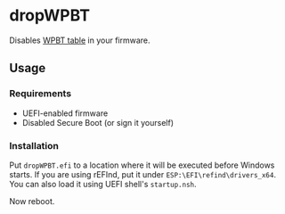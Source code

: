 # dropWPBT

Disables [WPBT table](https://download.microsoft.com/download/8/A/2/8A2FB72D-9B96-4E2D-A559-4A27CF905A80/windows-platform-binary-table.docx) in your firmware.

## Usage

### Requirements

* UEFI-enabled firmware
* Disabled Secure Boot (or sign it yourself)

### Installation

Put `dropWPBT.efi` to a location where it will be executed before Windows starts. If you are using rEFInd, put it under `ESP:\EFI\refind\drivers_x64`. You can also load it using UEFI shell's `startup.nsh`.

Now reboot.
